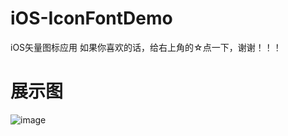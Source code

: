 # iOS-IconFontDemo
iOS矢量图标应用
如果你喜欢的话，给右上角的☆点一下，谢谢！！！


# 展示图
![image](https://github.com/fc19901016/iOS-IconFontDemo/blob/master/image.png )
